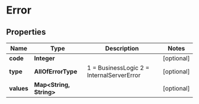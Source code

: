 # Error

## Properties
Name | Type | Description | Notes
------------ | ------------- | ------------- | -------------
**code** | **Integer** |  |  [optional]
**type** | **AllOfErrorType** |   1 &#x3D; BusinessLogic  2 &#x3D; InternalServerError |  [optional]
**values** | **Map&lt;String, String&gt;** |  |  [optional]
